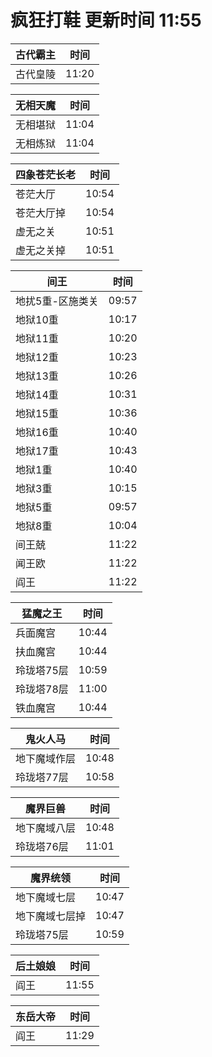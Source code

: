 # 疯狂打鞋 更新时间 11:55

| 古代霸主   | 时间    |
|--------|-------|
| 古代皇陵 | 11:20 |

| 无相天魔   | 时间    |
|--------|-------|
| 无相堪狱 | 11:04 |
| 无相炼狱 | 11:04 |

| 四象苍茫长老   | 时间    |
|--------|-------|
| 苍茫大厅 | 10:54 |
| 苍茫大厅掉 | 10:54 |
| 虚无之关 | 10:51 |
| 虚无之关掉 | 10:51 |

| 间王   | 时间    |
|--------|-------|
| 地扰5重-区施类关 | 09:57 |
| 地狱10重 | 10:17 |
| 地狱11重 | 10:20 |
| 地狱12重 | 10:23 |
| 地狱13重 | 10:26 |
| 地狱14重 | 10:31 |
| 地狱15重 | 10:36 |
| 地狱16重 | 10:40 |
| 地狱17重 | 10:43 |
| 地狱1重 | 10:40 |
| 地狱3重 | 10:15 |
| 地狱5重 | 09:57 |
| 地狱8重 | 10:04 |
| 间王兢 | 11:22 |
| 闻王欧 | 11:22 |
| 阎王 | 11:22 |

| 猛魔之王   | 时间    |
|--------|-------|
| 兵面魔宫 | 10:44 |
| 扶血魔宫 | 10:44 |
| 玲珑塔75层 | 10:59 |
| 玲珑塔78层 | 11:00 |
| 铁血魔宫 | 10:44 |

| 鬼火人马   | 时间    |
|--------|-------|
| 地下魔域作层 | 10:48 |
| 玲珑塔77层 | 10:58 |

| 魔界巨兽   | 时间    |
|--------|-------|
| 地下魔域八层 | 10:48 |
| 玲珑塔76层 | 11:01 |

| 魔界统领   | 时间    |
|--------|-------|
| 地下魔域七层 | 10:47 |
| 地下魔域七层掉 | 10:47 |
| 玲珑塔75层 | 10:59 |

| 后土娘娘   | 时间    |
|--------|-------|
| 阎王 | 11:55 |

| 东岳大帝   | 时间    |
|--------|-------|
| 阎王 | 11:29 |